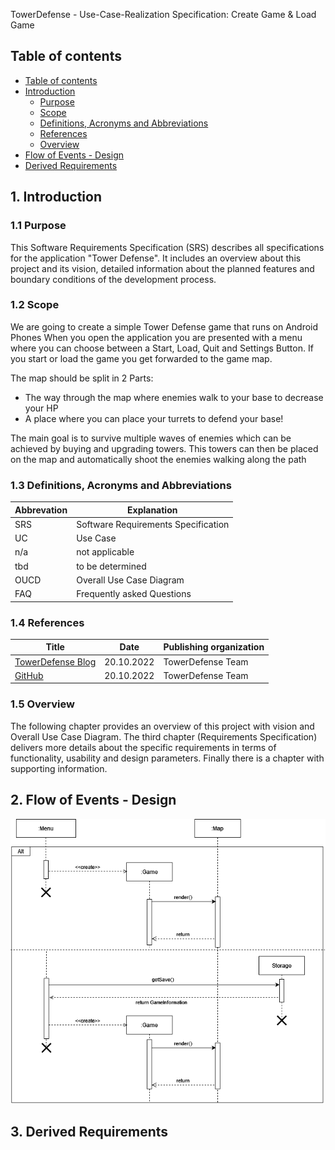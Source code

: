 TowerDefense - Use-Case-Realization Specification: Create Game & Load Game

## Table of contents
- [Table of contents](#table-of-contents)
- [Introduction](#1-introduction)
    - [Purpose](#11-purpose)
    - [Scope](#12-scope)
    - [Definitions, Acronyms and Abbreviations](#13-definitions-acronyms-and-abbreviations)
    - [References](#14-references)
    - [Overview](#15-overview)
- [Flow of Events - Design](#2-flow-of-events-design)
- [Derived Requirements](#3-derived-requirements)

## 1. Introduction

### 1.1 Purpose
This Software Requirements Specification (SRS) describes all specifications for the application "Tower Defense". It includes an overview about this project and its vision, detailed information about the planned features and boundary conditions of the development process.


### 1.2 Scope
We are going to create a simple Tower Defense game that runs on Android Phones
When you open the application you are presented with a menu where you can choose between a Start, Load, Quit and Settings Button.
If you start or load the game you get forwarded to the game map.

The map should be split in 2 Parts:

- The way through the map where enemies walk to your base to decrease your HP
- A place where you can place your turrets to defend your base!

The main goal is to survive multiple waves of enemies which can be achieved by buying and upgrading towers.
This towers can then be placed on the map and automatically shoot the enemies walking along the path

### 1.3 Definitions, Acronyms and Abbreviations
| Abbrevation | Explanation                            |
| ----------- | -------------------------------------- |
| SRS         | Software Requirements Specification    |
| UC          | Use Case                               |
| n/a         | not applicable                         |
| tbd         | to be determined                       |
| OUCD         | Overall Use Case Diagram               |
| FAQ         | Frequently asked Questions             |

### 1.4 References

| Title                                                              | Date       | Publishing organization   |
| -------------------------------------------------------------------|:----------:| ------------------------- |
| [TowerDefense Blog](https://github.com/argastle/TowerDefense/discussions)   | 20.10.2022 | TowerDefense Team    |
| [GitHub](https://github.com/argastle/TowerDefense)              | 20.10.2022 | TowerDefense Team    |


### 1.5 Overview
The following chapter provides an overview of this project with vision and Overall Use Case Diagram. The third chapter (Requirements Specification) delivers more details about the specific requirements in terms of functionality, usability and design parameters. Finally there is a chapter with supporting information.

## 2. Flow of Events - Design

![Sequence Diagram](./SequenceDiagrams/Create_Game_Sequence_Diagram.png)

## 3. Derived Requirements


